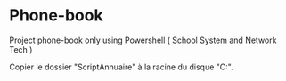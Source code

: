 # Phone-book
Project phone-book only using Powershell ( School System and Network Tech )

Copier le dossier "ScriptAnnuaire" à la racine du disque "C:".
